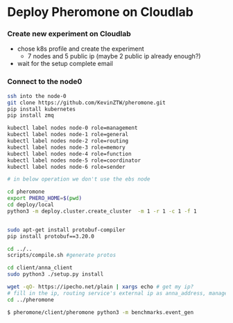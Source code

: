 # Deploy Pheromone on Cloudlab

### Create new experiment on Cloudlab

- chose k8s profile and create the experiment
	- 7 nodes and 5 public ip (maybe 2 public ip already enough?)
- wait for the setup complete email

### Connect to the node0 
```sh
ssh into the node-0
git clone https://github.com/KevinZTW/pheromone.git
pip install kubernetes
pip install zmq

kubectl label nodes node-0 role=management
kubectl label nodes node-1 role=general
kubectl label nodes node-2 role=routing
kubectl label nodes node-3 role=memory
kubectl label nodes node-4 role=function
kubectl label nodes node-5 role=coordinator
kubectl label nodes node-6 role=sender

# in below operation we don't use the ebs node

cd pheromone
export PHERO_HOME=$(pwd)
cd deploy/local
python3 -m deploy.cluster.create_cluster  -m 1 -r 1 -c 1 -f 1


sudo apt-get install protobuf-compiler
pip install protobuf==3.20.0

cd ../..
scripts/compile.sh #generate protos

cd client/anna_client
sudo python3 ./setup.py install

wget -qO- https://ipecho.net/plain | xargs echo # get my ip?
# fill in the ip, routing service's external ip as anna_address, management ip as pheromone_address in the PheromoneClient() argument in  /client/pheromone/bench_common.py
cd ../pheromone

$ pheromone/client/pheromone python3 -m benchmarks.event_gen
```
